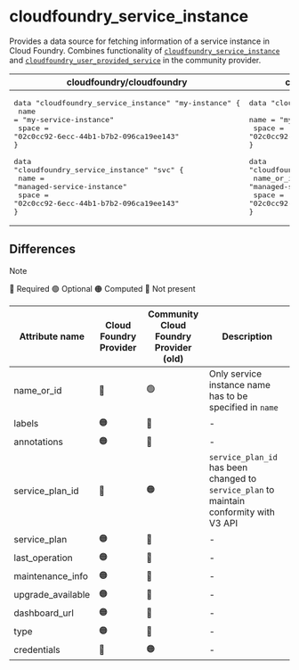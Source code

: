 # cloudfoundry_service_instance

Provides a data source for fetching information of a service instance in Cloud Foundry. Combines functionality of [`cloudfoundry_service_instance`](https://github.com/cloudfoundry-community/terraform-provider-cloudfoundry/blob/main/docs/data-sources/service_instance.md) and [`cloudfoundry_user_provided_service`](https://github.com/cloudfoundry-community/terraform-provider-cloudfoundry/blob/main/docs/data-sources/user_provided_service.md#cloudfoundry_user_provided_service) in the community provider.

| cloudfoundry/cloudfoundry | cloudfoundry-community/cloudfoundry |
| -- | -- |
| <pre>data "cloudfoundry_service_instance" "my-instance" {</br>  name  = "my-service-instance"</br>  space = "02c0cc92-6ecc-44b1-b7b2-096ca19ee143"</br>}</br></br>data "cloudfoundry_service_instance" "svc" {</br>  name  = "managed-service-instance"</br>  space = "02c0cc92-6ecc-44b1-b7b2-096ca19ee143"</br>}</br></pre>|<pre>data "cloudfoundry_user_provided_service" "my-instance" {</br>    name  = "my-service-instance"</br>    space = "02c0cc92-6ecc-44b1-b7b2-096ca19ee143"</br>}</br></br>data "cloudfoundry_service_instance" "svc" {</br>    name_or_id = "managed-service-instance"</br>    space      = "02c0cc92-6ecc-44b1-b7b2-096ca19ee143"</br>}</br></pre> |

## Differences

> [!NOTE]  
> 🔵 Required  🟢 Optional 🟠 Computed  🔴 Not present

| Attribute name | Cloud Foundry Provider|  Community Cloud Foundry Provider (old) | Description |
| --- | --- | --- | --- |
| name_or_id | 🔴 | 🟢 | Only service instance name has to be specified in `name` |
| labels | 🟠 | 🔴 | - |
| annotations | 🟠 | 🔴 | - |
| service_plan_id | 🔴 | 🟠 | `service_plan_id` has been changed to `service_plan`  to maintain conformity with V3 API |
| service_plan | 🟠 | 🔴 | - |
| last_operation | 🟠 | 🔴 | - |
| maintenance_info | 🟠 | 🔴 | - |
| upgrade_available | 🟠 | 🔴 | - |
| dashboard_url | 🟠 | 🔴 | - |
| type | 🟠 | 🔴 | - |
| credentials | 🔴 | 🟠 | - |
